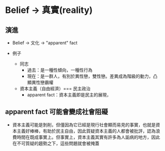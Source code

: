 # Belief -> 真實(reality)

## 演進
* Belief -> 文化  -> "apparent" fact

* 例子
    * 同志
        * 過去：是一種性傾向，一種性行為
        * 現在：是一群人，有別於異性戀，雙性戀。差異成為階級的動力，凸顯異性戀霸權
    * 資本主義（自由經濟）=== 民主政治
        * apparent fact：資本主義即是民主的展現，

## apparent fact 可能會變成社會阻礙
* 資本主義可能是剝削，但僅因為它已經是現行社會顯而易見的事實，也就是資本主義好棒棒，有助於民主自由，因此質疑資本主義的人都會被批評，認為浪費時間在既成事實上。但事實上，資本主義其實有許多為人詬病的地方，因此在不可質疑的趨勢之下，這些問題就會被掩蓋
